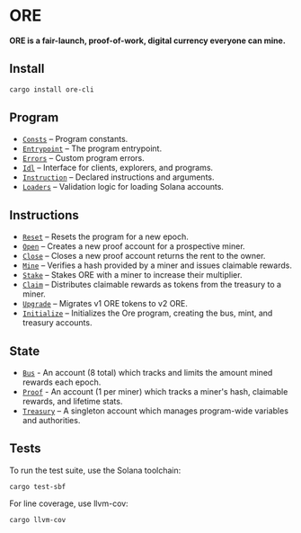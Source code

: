 # ORE

**ORE is a fair-launch, proof-of-work, digital currency everyone can mine.**


## Install

```sh
cargo install ore-cli
```


## Program
- [`Consts`](src/consts.rs) – Program constants.
- [`Entrypoint`](src/lib.rs) – The program entrypoint.
- [`Errors`](src/error.rs) – Custom program errors.
- [`Idl`](idl/ore.json) – Interface for clients, explorers, and programs.
- [`Instruction`](src/instruction.rs) – Declared instructions and arguments.
- [`Loaders`](src/loaders.rs) – Validation logic for loading Solana accounts.


## Instructions
- [`Reset`](src/processor/reset.rs) – Resets the program for a new epoch.
- [`Open`](src/processor/open.rs) – Creates a new proof account for a prospective miner.
- [`Close`](src/processor/close.rs) – Closes a new proof account returns the rent to the owner.
- [`Mine`](src/processor/mine.rs) – Verifies a hash provided by a miner and issues claimable rewards.
- [`Stake`](src/processor/stake.rs) – Stakes ORE with a miner to increase their multiplier.
- [`Claim`](src/processor/claim.rs) – Distributes claimable rewards as tokens from the treasury to a miner.
- [`Upgrade`](src/processor/upgrade.rs) – Migrates v1 ORE tokens to v2 ORE.
- [`Initialize`](src/processor/initialize.rs) – Initializes the Ore program, creating the bus, mint, and treasury accounts.


## State
 - [`Bus`](src/state/bus.rs) - An account (8 total) which tracks and limits the amount mined rewards each epoch.
 - [`Proof`](src/state/proof.rs) - An account (1 per miner) which tracks a miner's hash, claimable rewards, and lifetime stats.
 - [`Treasury`](src/state/treasury.rs) – A singleton account which manages program-wide variables and authorities.


## Tests

To run the test suite, use the Solana toolchain: 

```
cargo test-sbf
```

For line coverage, use llvm-cov:

```
cargo llvm-cov
```
